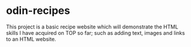 # odin-recipes

This project is a basic recipe website which will demonstrate the HTML skills I have acquired on TOP so far; such as adding text, images and links to an HTML website.